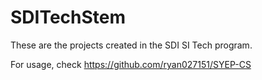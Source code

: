 # SDITechStem

These are the projects created in the SDI SI Tech program.

For usage, check https://github.com/ryan027151/SYEP-CS
